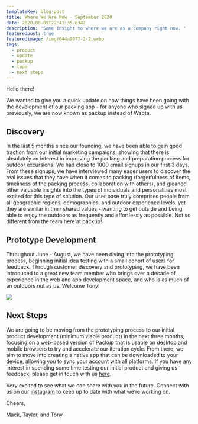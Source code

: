 ```yaml
---
templateKey: blog-post
title: Where We Are Now - September 2020
date: 2020-09-09T22:41:35.634Z
description: 'Some insight to where we are as a company right now. '
featuredpost: true
featuredimage: /img/044a9077-2-2.webp
tags:
  - product
  - update
  - packup
  - team
  - next steps
---
```


Hello there!

We wanted to give you a quick update on how things have been going with the development of our packing app - for anyone who signed up with us previously, we are now known as packup instead of Wapta.

## Discovery

In the last 5 months since our founding, we have been able to gain good traction from our initial marketing campaigns, showing that there is absolutely an interest in improving the packing and preparation process for outdoor excursions. We had close to 1000 email signups in our first 3 days. From these signups, we have interviewed many eager users to discover the real issues that they have when it comes to packing (forgetfulness of items, timeliness of the packing process, collaboration with others), and gleaned other valuable insights into the types of individuals and personalities most excited for this type of solution. Our user base truly comprises people from all geographic regions, demographics, and outdoor experience levels, yet they are similar in their shared values - wanting to get outside and being able to enjoy the outdoors as frequently and effortlessly as possible. Not so different from the team here at packup!

## Prototype Development

Throughout June - August, we have been diving into the prototyping process, beginning initial idea testing with a small cohort of users for feedback. Through customer discovery and prototyping, we have been introduced to a great new team member who brings over a decade of experience in the web and app development space, and who is as much of an outdoors nut as us. Welcome Tony!

![](https://lh6.googleusercontent.com/cCcglyA4H9-RZdQZ__BKhiJBVPc41gceU4FEhItnQzqvuvivviUvx5YsYntrOE9oKyqF8JnRDP-__8nYg0zPR3-64G1F1nMM6N2UvsSQiaxDDtLpk82RJc5nUf7mZcuyq9B5fJtZ)

## Next Steps

We are going to be moving from the prototyping process to our initial product development (minimum viable product) in the next three months, focusing on a web-based version of Packup that is usable on desktop and mobile browsers to try and accelerate our iteration cycle. From there, we aim to move into creating a native app that can be downloaded to your device, allowing you to sync your account with all platforms. If you have any interest in spending some time testing our initial product and giving us feedback, please get in touch with us [here](https://getpackup.com/contact).

Very excited to see what we can share with you in the future. Connect with us on our [instagram](https://www.instagram.com/getpackup/) to keep up to date with what we’re working on.

Cheers,

Mack, Taylor, and Tony
